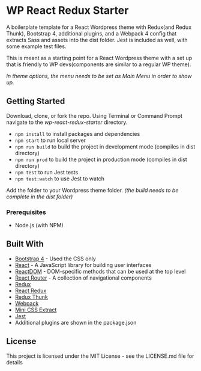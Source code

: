# WP React Redux Starter

A boilerplate template for a React Wordpress theme with Redux(and Redux Thunk), Bootstrap 4, additional plugins, and a Webpack 4 config that extracts Sass and assets into the dist folder. Jest is included as well, with some example test files.

This is meant as a starting point for a React Wordpress theme with a set up that is friendly to WP devs(components are similar to a regular WP theme).

*In theme options, the menu needs to be set as Main Menu in order to show up.*

## Getting Started

Download, clone, or fork the repo.
Using Terminal or Command Prompt navigate to the *wp-react-redux-starter* directory.
* `npm install`  to install packages and dependencies
* `npm start` to run local server
* `npm run build` to build the project in development mode (compiles in dist directory)
* `npm run prod` to build the project in production mode (compiles in dist directory)
* `npm test` to run Jest tests
* `npm test:watch` to use Jest to watch

Add the folder to your Wordpress theme folder. *(the build needs to be complete in the dist folder)*


### Prerequisites

* Node.js (with NPM)

## Built With

* [Bootstrap 4](http://getbootstrap.com/docs/4.1/getting-started/introduction/) - Used the CSS only
* [React](https://reactjs.org/docs/hello-world.html) - A JavaScript library for building user interfaces
* [ReactDOM](https://reactjs.org/docs/react-dom.html) - DOM-specific methods that can be used at the top level
* [React Router](https://reacttraining.com/react-router/) - A collection of navigational components
* [Redux](https://redux.js.org/)
* [React Redux](https://github.com/reduxjs/react-redux)
* [Redux Thunk](https://github.com/reduxjs/redux-thunk)
* [Webpack](https://webpack.js.org/)
* [Mini CSS Extract](https://github.com/webpack-contrib/mini-css-extract-plugin)
* [Jest](https://jestjs.io/)
* Additional plugins are shown in the package.json

## License
This project is licensed under the MIT License - see the LICENSE.md file for details
